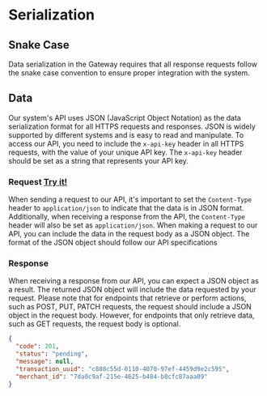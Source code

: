
# Serialization

## Snake Case

Data serialization in the Gateway requires that all response requests follow the snake case convention to ensure proper integration with the system.

## Data

Our system's API uses JSON (JavaScript Object Notation) as the data serialization format for all HTTPS requests and responses. JSON is widely supported by different systems and is easy to read and manipulate. To access our API, you need to include the `x-api-key` header in all HTTPS requests, with the value of your unique API key. The `x-api-key` header should be set as a string that represents your API key.

### Request <a href="https://sandbox-api-payments.zrobank.xyz/api/documentation" class="try-btn">Try it!</a>


When sending a request to our API, it's important to set the `Content-Type` header to `application/json` to indicate that the data is in JSON format. Additionally, when receiving a response from the API, the `Content-Type` header will also be set as `application/json`. When making a request to our API, you can include the data in the request body as a JSON object. The format of the JSON object should follow our API specifications

### Response

When receiving a response from our API, you can expect a JSON object as a result. The returned JSON object will include the data requested by your request. Please note that for endpoints that retrieve or perform actions, such as POST, PUT, PATCH requests, the request should include a JSON object in the request body. However, for endpoints that only retrieve data, such as GET requests, the request body is optional.

```json title='Response Example'
{
  "code": 201,
  "status": "pending",
  "message": null,
  "transaction_uuid": "c808c55d-0110-4070-97ef-4459d9e2c595",
  "merchant_id": "7da0c9af-215e-4625-b484-b8cfc87aaa09"
}
```

